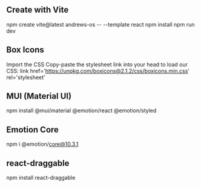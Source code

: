## Create with Vite
npm create vite@latest andrews-os -- --template react
npm install
npm run dev

## Box Icons
Import the CSS
Copy-paste the stylesheet link into your head to load our CSS:
link href='https://unpkg.com/boxicons@2.1.2/css/boxicons.min.css' rel='stylesheet'

## MUI (Material UI)
npm install @mui/material @emotion/react @emotion/styled
## Emotion Core
npm i @emotion/core@10.3.1

## react-draggable
npm install react-draggable

